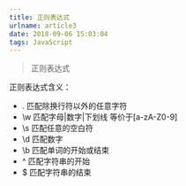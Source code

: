 ```yaml
---
title: 正则表达式
urlname: article3
date: 2018-09-06 15:03:04
tags: JavaScript
---
```


> 正则表达式

正则表达式含义：
- .  匹配除换行符以外的任意字符
- \w 匹配字母|数字|下划线 等价于[a-zA-Z0-9]
- \s 匹配任意的空白符
- \d 匹配数字
- \b 匹配单词的开始或结束
- ^  匹配字符串的开始
- $  匹配字符串的结束
